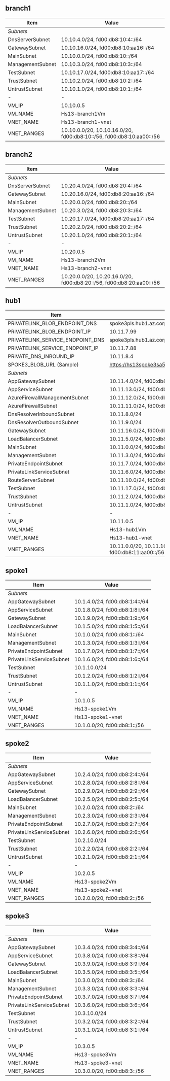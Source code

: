 

## branch1

| Item    | Value  |
|--------|--------|
| *Subnets*|        |
| DnsServerSubnet   | 10.10.4.0/24, fd00:db8:10:4::/64   |
| GatewaySubnet   | 10.10.16.0/24, fd00:db8:10:aa16::/64   |
| MainSubnet   | 10.10.0.0/24, fd00:db8:10::/64   |
| ManagementSubnet   | 10.10.3.0/24, fd00:db8:10:3::/64   |
| TestSubnet   | 10.10.17.0/24, fd00:db8:10:aa17::/64   |
| TrustSubnet   | 10.10.2.0/24, fd00:db8:10:2::/64   |
| UntrustSubnet   | 10.10.1.0/24, fd00:db8:10:1::/64   |
| - | -  |
| VM_IP   | 10.10.0.5   |
| VM_NAME   | Hs13-branch1Vm   |
| VNET_NAME   | Hs13-branch1-vnet   |
| VNET_RANGES   | 10.10.0.0/20, 10.10.16.0/20, fd00:db8:10::/56, fd00:db8:10:aa00::/56   |

## branch2

| Item    | Value  |
|--------|--------|
| *Subnets*|        |
| DnsServerSubnet   | 10.20.4.0/24, fd00:db8:20:4::/64   |
| GatewaySubnet   | 10.20.16.0/24, fd00:db8:20:aa16::/64   |
| MainSubnet   | 10.20.0.0/24, fd00:db8:20::/64   |
| ManagementSubnet   | 10.20.3.0/24, fd00:db8:20:3::/64   |
| TestSubnet   | 10.20.17.0/24, fd00:db8:20:aa17::/64   |
| TrustSubnet   | 10.20.2.0/24, fd00:db8:20:2::/64   |
| UntrustSubnet   | 10.20.1.0/24, fd00:db8:20:1::/64   |
| - | -  |
| VM_IP   | 10.20.0.5   |
| VM_NAME   | Hs13-branch2Vm   |
| VNET_NAME   | Hs13-branch2-vnet   |
| VNET_RANGES   | 10.20.0.0/20, 10.20.16.0/20, fd00:db8:20::/56, fd00:db8:20:aa00::/56   |

## hub1

| Item    | Value  |
|--------|--------|
| PRIVATELINK_BLOB_ENDPOINT_DNS   | spoke3pls.hub1.az.corp   |
| PRIVATELINK_BLOB_ENDPOINT_IP   | 10.11.7.99   |
| PRIVATELINK_SERVICE_ENDPOINT_DNS   | spoke3pls.hub1.az.corp   |
| PRIVATELINK_SERVICE_ENDPOINT_IP   | 10.11.7.88   |
| PRIVATE_DNS_INBOUND_IP   | 10.11.8.4   |
| SPOKE3_BLOB_URL (Sample)   | https://hs13spoke3sa5466.blob.core.windows.net/spoke3/spoke3.txt   |
| *Subnets*|        |
| AppGatewaySubnet   | 10.11.4.0/24, fd00:db8:11:4::/64   |
| AppServiceSubnet   | 10.11.13.0/24, fd00:db8:11:13::/64   |
| AzureFirewallManagementSubnet   | 10.11.12.0/24, fd00:db8:11:12::/64   |
| AzureFirewallSubnet   | 10.11.11.0/24, fd00:db8:11:11::/64   |
| DnsResolverInboundSubnet   | 10.11.8.0/24   |
| DnsResolverOutboundSubnet   | 10.11.9.0/24   |
| GatewaySubnet   | 10.11.16.0/24, fd00:db8:11:aa16::/64   |
| LoadBalancerSubnet   | 10.11.5.0/24, fd00:db8:11:5::/64   |
| MainSubnet   | 10.11.0.0/24, fd00:db8:11::/64   |
| ManagementSubnet   | 10.11.3.0/24, fd00:db8:11:3::/64   |
| PrivateEndpointSubnet   | 10.11.7.0/24, fd00:db8:11:7::/64   |
| PrivateLinkServiceSubnet   | 10.11.6.0/24, fd00:db8:11:6::/64   |
| RouteServerSubnet   | 10.11.10.0/24, fd00:db8:11:10::/64   |
| TestSubnet   | 10.11.17.0/24, fd00:db8:11:aa17::/64   |
| TrustSubnet   | 10.11.2.0/24, fd00:db8:11:2::/64   |
| UntrustSubnet   | 10.11.1.0/24, fd00:db8:11:1::/64   |
| - | -  |
| VM_IP   | 10.11.0.5   |
| VM_NAME   | Hs13-hub1Vm   |
| VNET_NAME   | Hs13-hub1-vnet   |
| VNET_RANGES   | 10.11.0.0/20, 10.11.16.0/20, fd00:db8:11::/56, fd00:db8:11:aa00::/56   |

## spoke1

| Item    | Value  |
|--------|--------|
| *Subnets*|        |
| AppGatewaySubnet   | 10.1.4.0/24, fd00:db8:1:4::/64   |
| AppServiceSubnet   | 10.1.8.0/24, fd00:db8:1:8::/64   |
| GatewaySubnet   | 10.1.9.0/24, fd00:db8:1:9::/64   |
| LoadBalancerSubnet   | 10.1.5.0/24, fd00:db8:1:5::/64   |
| MainSubnet   | 10.1.0.0/24, fd00:db8:1::/64   |
| ManagementSubnet   | 10.1.3.0/24, fd00:db8:1:3::/64   |
| PrivateEndpointSubnet   | 10.1.7.0/24, fd00:db8:1:7::/64   |
| PrivateLinkServiceSubnet   | 10.1.6.0/24, fd00:db8:1:6::/64   |
| TestSubnet   | 10.1.10.0/24   |
| TrustSubnet   | 10.1.2.0/24, fd00:db8:1:2::/64   |
| UntrustSubnet   | 10.1.1.0/24, fd00:db8:1:1::/64   |
| - | -  |
| VM_IP   | 10.1.0.5   |
| VM_NAME   | Hs13-spoke1Vm   |
| VNET_NAME   | Hs13-spoke1-vnet   |
| VNET_RANGES   | 10.1.0.0/20, fd00:db8:1::/56   |

## spoke2

| Item    | Value  |
|--------|--------|
| *Subnets*|        |
| AppGatewaySubnet   | 10.2.4.0/24, fd00:db8:2:4::/64   |
| AppServiceSubnet   | 10.2.8.0/24, fd00:db8:2:8::/64   |
| GatewaySubnet   | 10.2.9.0/24, fd00:db8:2:9::/64   |
| LoadBalancerSubnet   | 10.2.5.0/24, fd00:db8:2:5::/64   |
| MainSubnet   | 10.2.0.0/24, fd00:db8:2::/64   |
| ManagementSubnet   | 10.2.3.0/24, fd00:db8:2:3::/64   |
| PrivateEndpointSubnet   | 10.2.7.0/24, fd00:db8:2:7::/64   |
| PrivateLinkServiceSubnet   | 10.2.6.0/24, fd00:db8:2:6::/64   |
| TestSubnet   | 10.2.10.0/24   |
| TrustSubnet   | 10.2.2.0/24, fd00:db8:2:2::/64   |
| UntrustSubnet   | 10.2.1.0/24, fd00:db8:2:1::/64   |
| - | -  |
| VM_IP   | 10.2.0.5   |
| VM_NAME   | Hs13-spoke2Vm   |
| VNET_NAME   | Hs13-spoke2-vnet   |
| VNET_RANGES   | 10.2.0.0/20, fd00:db8:2::/56   |

## spoke3

| Item    | Value  |
|--------|--------|
| *Subnets*|        |
| AppGatewaySubnet   | 10.3.4.0/24, fd00:db8:3:4::/64   |
| AppServiceSubnet   | 10.3.8.0/24, fd00:db8:3:8::/64   |
| GatewaySubnet   | 10.3.9.0/24, fd00:db8:3:9::/64   |
| LoadBalancerSubnet   | 10.3.5.0/24, fd00:db8:3:5::/64   |
| MainSubnet   | 10.3.0.0/24, fd00:db8:3::/64   |
| ManagementSubnet   | 10.3.3.0/24, fd00:db8:3:3::/64   |
| PrivateEndpointSubnet   | 10.3.7.0/24, fd00:db8:3:7::/64   |
| PrivateLinkServiceSubnet   | 10.3.6.0/24, fd00:db8:3:6::/64   |
| TestSubnet   | 10.3.10.0/24   |
| TrustSubnet   | 10.3.2.0/24, fd00:db8:3:2::/64   |
| UntrustSubnet   | 10.3.1.0/24, fd00:db8:3:1::/64   |
| - | -  |
| VM_IP   | 10.3.0.5   |
| VM_NAME   | Hs13-spoke3Vm   |
| VNET_NAME   | Hs13-spoke3-vnet   |
| VNET_RANGES   | 10.3.0.0/20, fd00:db8:3::/56   |
